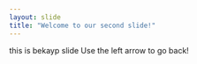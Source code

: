 ```yaml
---
layout: slide
title: "Welcome to our second slide!"
---
```

this is bekayp slide
Use the left arrow to go back!

